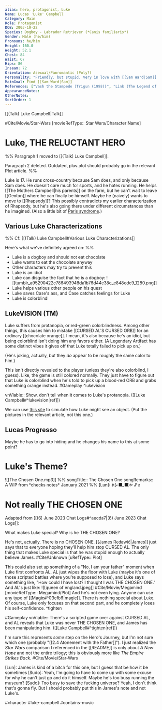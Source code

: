 ```yaml
---
alias: hero, protagonist, Luke
Name: Lucas 'Luke' Campbell
Category: Main
Role: Protagonist
DOB: 2003-10-22
Species: Dogboy - Labrador Retriever (*Canis familiaris*)
Gender: Male (he/him)
Pronouns: he/him
Height: 160.0
Weight: 52.1
Chest: 84
Waist: 67
Hips: 86
Inseam: 72
Orientation: Asexual/Panromantic (Poly?)
Personality: "Friendly, but stupid. Very in love with [[Sam Ward|Sam]]."
MainGoal: Find [[Sam Ward|Sam]]
References: ["Vash the Stampede (Trigun (1998))", "Link (The Legend of Zelda)", "Luke Skywalker (Star Wars)"]
AppearanceNotes:
OtherNotes:
SortOrder: 1
---
```

[[(Talk) Luke Campbell|Talk]]

#Cite/Movie/Star-Wars [movieRefType:: Star Wars/Character Name]
# Luke, THE RELUCTANT HERO
%%
Paragraph 1 moved to [[(Talk) Luke Campbell]].

Paragraph 2 deleted. Outdated, plus plot should probably go in the relevant Plot article.
%%

Luke is 17. He runs cross-country because Sam does, and only because Sam does. He doesn't care much for sports, and he hates running. He helps [[The Mothers Campbell|his parents]] on the farm, but he can't wait to leave [[Genton]] where he can finally be himself. Maybe he (naively) wants to move to [[Rhapsody]]? This possibly contradicts my earlier characterization of Rhapsody, but he's also going there under different circumstances than he imagined. (Also a little bit of [Paris syndrome](https://en.wikipedia.org/wiki/Paris_syndrome).)

## Various Luke Characterizations
%%
Cf: [[(Talk) Luke Campbell#Various Luke Characterizations]]

Here's what we've definitely agreed on:
%%

- Luke is a dogboy and should not eat chocolate
- Luke wants to eat the chocolate anyway
- Other characters may try to prevent this
- Luke is an idiot
- Luke can disguise the fact that he is a dogboy: ![[tumblr_a95290422c786493948da1b76d44e38c_e848edc9_1280.png]]
- Luke helps various other people on his quest
- Luke saves Case's ass, and Case catches feelings for Luke
- Luke is colorblind

## LukeVISION (TM)
Luke suffers from protanopia, or red-green colorblindness. Among other things, this causes him to mistake [[CURSED AL'S CURSED ORB]] for an ordinary [[chocolate orange]]. I mean, it's also because he's an idiot, but being colorblind isn't doing him any favors either. (A Legendary Artifact has some distinct vibes it gives off that Luke totally failed to pick up on.)

(He's joking, actually, but they *do* appear to be roughly the same color to him.) 

This isn't directly revealed to the player (unless they're also colorblind, I guess). Like, the game is still colored normally. They just have to figure out that Luke is colorblind when he's told to pick up a blood-red ORB and grabs something orange instead. #Gameplay 
^lukevision

vnViable:: Show, don't tell when it comes to Luke's protanopia. ([[Luke Campbell#^lukevision|ref]])

We can use [this site](https://www.color-blindness.com/coblis-color-blindness-simulator/) to simulate how Luke might see an object. (Put the pictures in the relevant article, not this one.)

## Lucas Progresso

Maybe he has to go into hiding and he changes his name to this at some point?

# Luke's Theme?
![[The Chosen One.mp3]]
%%
songTitle:: The Chosen One
songRemarks:: A WIP from \*checks notes\* January 2021
%%
[Lun]: ᕕ(⌐■_■)ᕗ ♪♬

# Not really THE CHOSEN ONE
Adapted from [[(6) June 2023 Chat Logs#^aecda7|(6) June 2023 Chat Logs]]:

What makes Luke special? Why is he THE CHOSEN ONE?

He's not, actually. There is no CHOSEN ONE. [[James Redawić|James]] just says that to everyone hoping they'll help him stop CURSED AL. The only thing that makes Luke special is that he was stupid enough to actually believe James.
#Cite/Unknown [uRefType:: Plot]

This could also set up something of a "No, I am your father" moment when Luke first confronts AL. AL just wipes the floor with Luke (maybe it's one of those scripted battles where you're supposed to lose), and Luke says something like, "How could I have lost? I thought I was THE CHOSEN ONE." And AL's just like:
![[queen of england.jpeg]]
#Cite/Movie/Megamind [movieRefType:: Megamind/Plot]
And he's not even lying. Anyone can use any type of [[Magic#^03cfb6|magic]]. There is nothing special about Luke. Of course, Luke only focuses on that second part, and he completely loses his self-confidence.
^tighten

#Gameplay 
vnViable:: There's a scripted game over against CURSED AL, and AL reveals that Luke was never THE CHOSEN ONE, and James has been manipulating him. ([[Luke Campbell#^tighten|ref]])

I'm sure this represents *some* step on the Hero's Journey, but I'm not sure which one (probably "[[2.4 Atonement with the Father]]"). I just realized the *Star Wars* comparison I referenced in the [[README]] is only about *A New Hope* and not the entire trilogy; this is obviously more like *The Empire Strikes Back*.
#Cite/Movie/Star-Wars 

[Lun]: James is kind of a bitch for this one, but I guess that be how it be sometimes
[Sudo]: Yeah, I'm going to have to come up with some excuse for why he can't just go and do it himself. Maybe he's too busy running the museum?
[Sudo]: Too busy to save the fucking universe? Yeah, I don't think that's gonna fly. But I should probably put this in James's note and not Luke's.

#character #luke-campbell #contains-music 